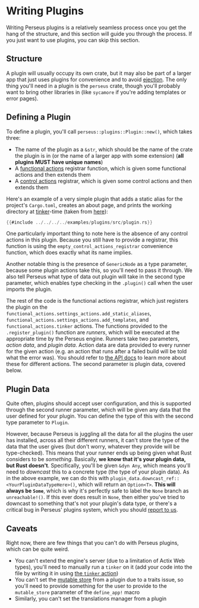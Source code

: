 # Writing Plugins

Writing Perseus plugins is a relatively seamless process once you get the hang of the structure, and this section will guide you through the process. If you just want to use plugins, you can skip this section.

## Structure

A plugin will usually occupy its own crate, but it may also be part of a larger app that just uses plugins for convenience and to avoid [ejection](:ejecting). The only thing you'll need in a plugin is the `perseus` crate, though you'll probably want to bring other libraries in (like `sycamore` if you're adding templates or error pages).

## Defining a Plugin

To define a plugin, you'll call `perseus::plugins::Plugin::new()`, which takes three:

- The name of the plugin as a `&str`, which should be the name of the crate the plugin is in (or the name of a larger app with some extension) (**all plugins MUST have unique names**)
- A [functional actions](:plugins/functional) registrar function, which is given some functional actions and then extends them
- A [control actions](:plugins/control) registrar, which is given some control actions and then extends them

Here's an example of a very simple plugin that adds a static alias for the project's `Cargo.toml`, creates an about page, and prints the working directory at [tinker](:plugins/tinker)-time (taken from [here](https://github.com/arctic-hen7/perseus/blob/main/examples/plugins/src/plugin.rs)):

```rust
{{#include ../../../../examples/plugins/src/plugin.rs}}
```

One particularly important thing to note here is the absence of any control actions in this plugin. Because you still have to provide a registrar, this function is using the `empty_control_actions_registrar` convenience function, which does exactly what its name implies.

Another notable thing is the presence of `GenericNode` as a type parameter, because some plugin actions take this, so you'll need to pass it through. We also tell Perseus what type of data out plugin will take in the second type parameter, which enables type checking in the `.plugin()` call when the user imports the plugin.

The rest of the code is the functional actions registrar, which just registers the plugin on the `functional_actions.settings_actions.add_static_aliases`, `functional_actions.settings_actions.add_templates`, and `functional_actions.tinker` actions. The functions provided to the `.register_plugin()` function are *runners*, which will be executed at the appropriate time by the Perseus engine. Runners take two parameters, *action data*, and *plugin data*. Action data are data provided to every runner for the given action (e.g. an action that runs after a failed build will be told what the error was). You should refer to [the API docs](https://docs.rs/perseus) to learn more about these for different actions. The second parameter is plugin data, covered below.

## Plugin Data

Quite often, plugins should accept user configuration, and this is supported through the second runner parameter, which will be given any data that the user defined for your plugin. You can define the type of this with the second type parameter to `Plugin`.

However, because Perseus is juggling all the data for all the plugins the user has installed, across all their different runners, it can't store the type of the data that the user gives (but don't worry, whatever they provide will be type-checked). This means that your runner ends up being given what Rust considers to be *something*. Basically, **we know that it's your plugin data, but Rust doesn't**. Specifically, you'll be given `&dyn Any`, which means you'll need to *downcast* this to a concrete type (the type of your plugin data). As in the above example, we can do this with `plugin_data.downcast_ref::<YourPluginDataTypeHere>()`, which will return an `Option<T>`. **This will always be `Some`**, which is why it's perfectly safe to label the `None` branch as `unreachable!()`. If this ever does result in `None`, then either you've tried to downcast to something that's not your plugin's data type, or there's a critical bug in Perseus' plugins system, which you should [report to us](https://github.com/arctic-hen7/perseus/issues/new/choose).

## Caveats

Right now, there are few things that you can't do with Perseus plugins, which can be quite weird.

- You can't extend the engine's server (due to a limitation of Actix Web types), you'll need to manually run a `tinker` on it (add your code into the file by writing it in using [the `tinker` action](:plugins/tinker))
- You can't set the [mutable store](:stores) from a plugin due to a traits issue, so you'll need to provide something for the user to provide to the `mutable_store` parameter of the `define_app!` macro
- Similarly, you can't set the translations manager from a plugin
